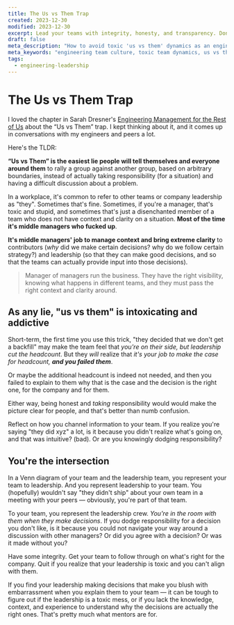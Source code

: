 ```yaml
---
title: The Us vs Them Trap
created: 2023-12-30
modified: 2023-12-30
excerpt: Lead your teams with integrity, honesty, and transparency. Don't let   fear and cynicism poison the team.
draft: false
meta_description: "How to avoid toxic 'us vs them' dynamics as an engineering leader. Build trust between your team and leadership while maintaining integrity and transparency."
meta_keywords: "engineering team culture, toxic team dynamics, us vs them leadership, engineering management integrity, team trust building, middle management challenges"
tags:
  - engineering-leadership
---
```

# The Us vs Them Trap

I loved the chapter in Sarah Dresner's [Engineering Management for the Rest of Us](https://www.engmanagement.dev/) about the “Us vs Them” trap. I kept thinking about it, and it comes up in conversations with my engineers and peers a lot.

Here's the TLDR:

**“Us vs Them” is the easiest lie people will tell themselves and everyone around them** to rally a group against another group, based on arbitrary boundaries, instead of actually taking responsibility (for a situation) and having a difficult discussion about a problem.

In a workplace, it's common to refer to other teams or company leadership as "they". Sometimes that's fine. Sometimes, if you're a manager, that's toxic and stupid, and sometimes that's just a disenchanted member of a team who does not have context and clarity on a situation. **Most of the time it's middle managers who fucked up**.

**It's middle managers' job to manage context and bring extreme clarity** to contributors (_why_ did we make certain decisions? why do we follow certain strategy?) and leadership (so that they can make good decisions, and so that the teams can actually provide input into those decisions).

> Manager of managers run the business. They have the right visibility, knowing what happens in different teams, and they must pass the right context and clarity around.


## As any lie, "us vs them" is intoxicating and addictive

Short-term, the first time you use this trick, "they decided that we don't get a backfill" may make the team feel that _you're on their side, but leadership cut the headcount_. But they _will_ realize that _it's your job to make the case for headcount, **and you failed them**_.

Or maybe the additional headcount is indeed not needed, and then you failed to explain to them why that is the case and the decision is the right one, for the company and for them.

Either way, being honest and _taking_ responsibility would would make the picture clear for people, and that's better than numb confusion.

Reflect on how you channel information to your team. If you realize you're saying "they did xyz" a lot, is it because you didn't realize what's going on, and that was intuitive? (bad). Or are you knowingly dodging responsibility?

## You're the intersection

In a Venn diagram of your team and the leadership team, you represent your team to leadership. And you represent leadership to your team. You (hopefully) wouldn't say "they didn't ship" about your own team in a meeting with your peers — obviously, you're part of that team.

To your team, you represent the leadership crew. *You're in the room with them when they make decisions*. If you dodge responsibility for a decision you don't like, is it because you could not navigate your way around a discussion with other managers? Or did you agree with a decision? Or was it made without you?

Have some integrity. Get your team to follow through on what's right for the company. Quit if you realize that your leadership is toxic and you can't align with them.

If you find your leadership making decisions that make you blush with embarrassment when you explain them to your team — it can be tough to figure out if the leadership is a toxic mess, or if you lack the knowledge, context, and experience to understand why the decisions are actually the right ones. That's pretty much what mentors are for.
